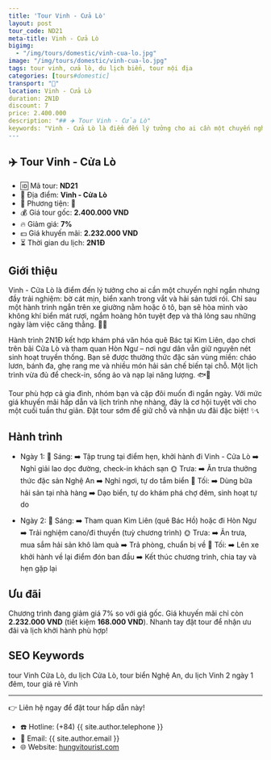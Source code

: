 ```yaml
---
title: 'Tour Vinh - Cửa Lò'
layout: post
tour_code: ND21
meta-title: Vinh - Cửa Lò
bigimg:
  - "/img/tours/domestic/vinh-cua-lo.jpg"
image: "/img/tours/domestic/vinh-cua-lo.jpg"
tags: tour vinh, cửa lò, du lịch biển, tour nội địa
categories: [tours#domestic]
transport: "🚌"
location: Vinh - Cửa Lò
duration: 2N1Đ
discount: 7
price: 2.400.000
description: "## ✈️ Tour Vinh - Cửa Lò"
keywords: "Vinh - Cửa Lò là điểm đến lý tưởng cho ai cần một chuyến nghỉ ngắn nhưng đầy trải nghiệm: bờ cát mịn, biển xanh trong vắt và hải sản tươi rói. Chỉ sau một hành trình ngắn trên xe giường nằm hoặc ô tô, bạn sẽ hòa mình vào không khí biển mát rượi, ngắm hoàng hôn tuyệt đẹp và thả lỏng sau những ngày làm việc căng thẳng. 🌊🌅"
---
```


## ✈️ Tour Vinh - Cửa Lò 

- 🆔 Mã tour: **ND21**
- 📍 Địa điểm: **Vinh - Cửa Lò**
- 🚗 Phương tiện: **🚌**
- 💰 Giá tour gốc: **2.400.000 VND**
- 🔥 Giảm giá: **7%**
- 💵 Giá khuyến mãi: **2.232.000 VND**
- ⏳ Thời gian du lịch: **2N1Đ**

## Giới thiệu
Vinh - Cửa Lò là điểm đến lý tưởng cho ai cần một chuyến nghỉ ngắn nhưng đầy trải nghiệm: bờ cát mịn, biển xanh trong vắt và hải sản tươi rói. Chỉ sau một hành trình ngắn trên xe giường nằm hoặc ô tô, bạn sẽ hòa mình vào không khí biển mát rượi, ngắm hoàng hôn tuyệt đẹp và thả lỏng sau những ngày làm việc căng thẳng. 🌊🌅

Hành trình 2N1Đ kết hợp khám phá văn hóa quê Bác tại Kim Liên, dạo chơi trên bãi Cửa Lò và tham quan Hòn Ngư – nơi ngư dân vẫn giữ nguyên nét sinh hoạt truyền thống. Bạn sẽ được thưởng thức đặc sản vùng miền: cháo lươn, bánh đa, ghẹ rang me và nhiều món hải sản chế biến tại chỗ. Một lịch trình vừa đủ để check-in, sống ảo và nạp lại năng lượng. 🐟📸

Tour phù hợp cả gia đình, nhóm bạn và cặp đôi muốn đi ngắn ngày. Với mức giá khuyến mãi hấp dẫn và lịch trình nhẹ nhàng, đây là cơ hội tuyệt vời cho một cuối tuần thư giãn. Đặt tour sớm để giữ chỗ và nhận ưu đãi đặc biệt! ✨📞

## Hành trình
- Ngày 1:
  🌅 Sáng: ➡️ Tập trung tại điểm hẹn, khởi hành đi Vinh - Cửa Lò ➡️ Nghỉ giải lao dọc đường, check-in khách sạn
  🌞 Trưa: ➡️ Ăn trưa thưởng thức đặc sản Nghệ An ➡️ Nghỉ ngơi, tự do tắm biển
  🌙 Tối: ➡️ Dùng bữa hải sản tại nhà hàng ➡️ Dạo biển, tự do khám phá chợ đêm, sinh hoạt tự do

- Ngày 2:
  🌅 Sáng: ➡️ Tham quan Kim Liên (quê Bác Hồ) hoặc đi Hòn Ngư ➡️ Trải nghiệm cano/đi thuyền (tuỳ chương trình)
  🌞 Trưa: ➡️ Ăn trưa, mua sắm hải sản khô làm quà ➡️ Trả phòng, chuẩn bị về
  🌙 Tối: ➡️ Lên xe khởi hành về lại điểm đón ban đầu ➡️ Kết thúc chương trình, chia tay và hẹn gặp lại

## Ưu đãi
Chương trình đang giảm giá 7% so với giá gốc. Giá khuyến mãi chỉ còn **2.232.000 VND** (tiết kiệm **168.000 VND**). Nhanh tay đặt tour để nhận ưu đãi và lịch khởi hành phù hợp!

## SEO Keywords
tour Vinh Cửa Lò, du lịch Cửa Lò, tour biển Nghệ An, du lịch Vinh 2 ngày 1 đêm, tour giá rẻ Vinh

---

👉 Liên hệ ngay để đặt tour hấp dẫn này!

- ☎️ Hotline: (+84) {{ site.author.telephone }}
- 📧 Email: {{ site.author.email }}
- 🌐 Website: [hungvitourist.com](https://hungvitourist.com)


